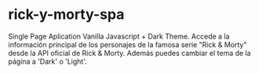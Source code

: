 # rick-y-morty-spa
Single Page Aplication Vanilla Javascript + Dark Theme. Accede a la información principal de los personajes de la famosa serie "Rick &amp; Morty" desde la API oficial de Rick &amp; Morty. Además puedes cambiar el tema de la página a 'Dark' o 'Light'.
